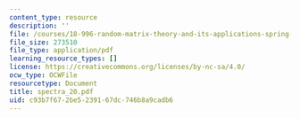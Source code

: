 ```yaml
---
content_type: resource
description: ''
file: /courses/18-996-random-matrix-theory-and-its-applications-spring-2004/c93b7f672be5239167dc746b8a9cadb6_spectra_20.pdf
file_size: 273510
file_type: application/pdf
learning_resource_types: []
license: https://creativecommons.org/licenses/by-nc-sa/4.0/
ocw_type: OCWFile
resourcetype: Document
title: spectra_20.pdf
uid: c93b7f67-2be5-2391-67dc-746b8a9cadb6
---
```

